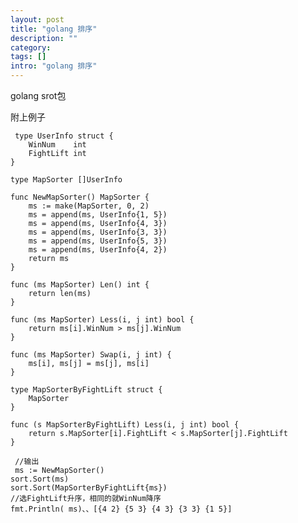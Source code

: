 ```yaml
---
layout: post
title: "golang 排序"
description: ""
category: 
tags: []
intro: "golang 排序"
---
```


golang srot包

附上例子

	 type UserInfo struct {
		WinNum    int
		FightLift int
	}

	type MapSorter []UserInfo

	func NewMapSorter() MapSorter {
		ms := make(MapSorter, 0, 2)
		ms = append(ms, UserInfo{1, 5})
		ms = append(ms, UserInfo{4, 3})
		ms = append(ms, UserInfo{3, 3})
		ms = append(ms, UserInfo{5, 3})
		ms = append(ms, UserInfo{4, 2})
		return ms
	}

	func (ms MapSorter) Len() int {
		return len(ms)
	}

	func (ms MapSorter) Less(i, j int) bool {
		return ms[i].WinNum > ms[j].WinNum
	}

	func (ms MapSorter) Swap(i, j int) {
		ms[i], ms[j] = ms[j], ms[i]
	}

	type MapSorterByFightLift struct {
		MapSorter
	}

	func (s MapSorterByFightLift) Less(i, j int) bool {
		return s.MapSorter[i].FightLift < s.MapSorter[j].FightLift
	}
         
	 //输出
	 ms := NewMapSorter()
	sort.Sort(ms)
	sort.Sort(MapSorterByFightLift{ms})
	//选FightLift升序，相同的就WinNum降序
	fmt.Println( ms)、、[{4 2} {5 3} {4 3} {3 3} {1 5}]